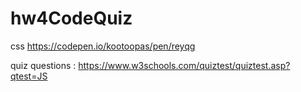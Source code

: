 # hw4CodeQuiz



css https://codepen.io/kootoopas/pen/reyqg

quiz questions : https://www.w3schools.com/quiztest/quiztest.asp?qtest=JS